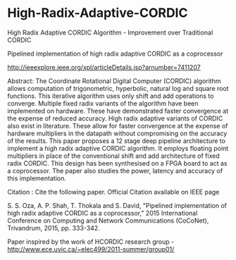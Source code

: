 # High-Radix-Adaptive-CORDIC
High Radix Adaptive CORDIC Algorithm - Improvement over Traditional CORDIC

Pipelined implementation of high radix adaptive CORDIC as a coprocessor

http://ieeexplore.ieee.org/xpl/articleDetails.jsp?arnumber=7411207 

Abstract: The Coordinate Rotational Digital Computer (CORDIC) algorithm allows computation of trigonometric, hyperbolic, natural log and square root functions. This iterative algorithm uses only shift and add operations to converge. Multiple fixed radix variants of the algorithm have been implemented on hardware. These have demonstrated faster convergence at the expense of reduced accuracy. High radix adaptive variants of CORDIC also exist in literature. These allow for faster convergence at the expense of hardware multipliers in the datapath without compromising on the accuracy of the results. This paper proposes a 12 stage deep pipeline architecture to implement a high radix adaptive CORDIC algorithm. It employs floating point multipliers in place of the conventional shift and add architecture of fixed radix CORDIC. This design has been synthesised on a FPGA board to act as a coprocessor. The paper also studies the power, latency and accuracy of this implementation.

Citation : Cite the following paper. Official Citation available on IEEE page

S. S. Oza, A. P. Shah, T. Thokala and S. David, "Pipelined implementation of high radix adaptive CORDIC as a coprocessor," 2015 International Conference on Computing and Network Communications (CoCoNet), Trivandrum, 2015, pp. 333-342.

Paper inspired by the work of HCORDIC research group -http://www.ece.uvic.ca/~elec499/2011-summer/group01/
